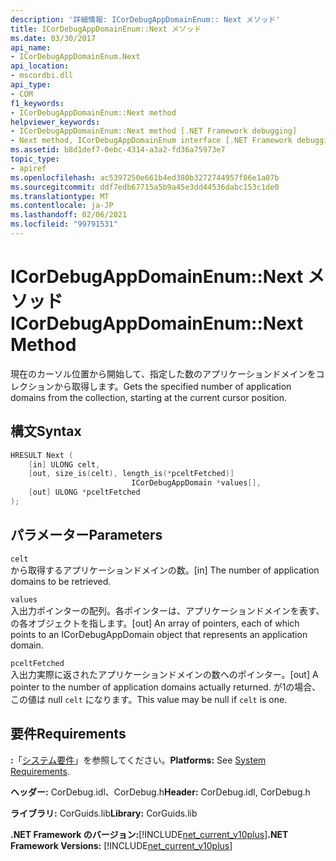```yaml
---
description: '詳細情報: ICorDebugAppDomainEnum:: Next メソッド'
title: ICorDebugAppDomainEnum::Next メソッド
ms.date: 03/30/2017
api_name:
- ICorDebugAppDomainEnum.Next
api_location:
- mscordbi.dll
api_type:
- COM
f1_keywords:
- ICorDebugAppDomainEnum::Next method
helpviewer_keywords:
- ICorDebugAppDomainEnum::Next method [.NET Framework debugging]
- Next method, ICorDebugAppDomainEnum interface [.NET Framework debugging]
ms.assetid: b8d1def7-0ebc-4314-a3a2-fd36a75973e7
topic_type:
- apiref
ms.openlocfilehash: ac5397250e661b4ed380b3272744957f86e1a07b
ms.sourcegitcommit: ddf7edb67715a5b9a45e3dd44536dabc153c1de0
ms.translationtype: MT
ms.contentlocale: ja-JP
ms.lasthandoff: 02/06/2021
ms.locfileid: "99791531"
---
```

# <a name="icordebugappdomainenumnext-method"></a><span data-ttu-id="ff561-103">ICorDebugAppDomainEnum::Next メソッド</span><span class="sxs-lookup"><span data-stu-id="ff561-103">ICorDebugAppDomainEnum::Next Method</span></span>

<span data-ttu-id="ff561-104">現在のカーソル位置から開始して、指定した数のアプリケーションドメインをコレクションから取得します。</span><span class="sxs-lookup"><span data-stu-id="ff561-104">Gets the specified number of application domains from the collection, starting at the current cursor position.</span></span>  
  
## <a name="syntax"></a><span data-ttu-id="ff561-105">構文</span><span class="sxs-lookup"><span data-stu-id="ff561-105">Syntax</span></span>  
  
```cpp  
HRESULT Next (  
    [in] ULONG celt,  
    [out, size_is(celt), length_is(*pceltFetched)]  
                           ICorDebugAppDomain *values[],  
    [out] ULONG *pceltFetched  
);  
```  
  
## <a name="parameters"></a><span data-ttu-id="ff561-106">パラメーター</span><span class="sxs-lookup"><span data-stu-id="ff561-106">Parameters</span></span>  

 `celt`  
 <span data-ttu-id="ff561-107">から取得するアプリケーションドメインの数。</span><span class="sxs-lookup"><span data-stu-id="ff561-107">[in] The number of application domains to be retrieved.</span></span>  
  
 `values`  
 <span data-ttu-id="ff561-108">入出力ポインターの配列。各ポインターは、アプリケーションドメインを表す、の各オブジェクトを指します。</span><span class="sxs-lookup"><span data-stu-id="ff561-108">[out] An array of pointers, each of which points to an ICorDebugAppDomain object that represents an application domain.</span></span>  
  
 `pceltFetched`  
 <span data-ttu-id="ff561-109">入出力実際に返されたアプリケーションドメインの数へのポインター。</span><span class="sxs-lookup"><span data-stu-id="ff561-109">[out] A pointer to the number of application domains actually returned.</span></span> <span data-ttu-id="ff561-110">が1の場合、この値は null `celt` になります。</span><span class="sxs-lookup"><span data-stu-id="ff561-110">This value may be null if `celt` is one.</span></span>  
  
## <a name="requirements"></a><span data-ttu-id="ff561-111">要件</span><span class="sxs-lookup"><span data-stu-id="ff561-111">Requirements</span></span>  

 <span data-ttu-id="ff561-112">**:**「[システム要件](../../get-started/system-requirements.md)」を参照してください。</span><span class="sxs-lookup"><span data-stu-id="ff561-112">**Platforms:** See [System Requirements](../../get-started/system-requirements.md).</span></span>  
  
 <span data-ttu-id="ff561-113">**ヘッダー:** CorDebug.idl、CorDebug.h</span><span class="sxs-lookup"><span data-stu-id="ff561-113">**Header:** CorDebug.idl, CorDebug.h</span></span>  
  
 <span data-ttu-id="ff561-114">**ライブラリ:** CorGuids.lib</span><span class="sxs-lookup"><span data-stu-id="ff561-114">**Library:** CorGuids.lib</span></span>  
  
 <span data-ttu-id="ff561-115">**.NET Framework のバージョン:**[!INCLUDE[net_current_v10plus](../../../../includes/net-current-v10plus-md.md)]</span><span class="sxs-lookup"><span data-stu-id="ff561-115">**.NET Framework Versions:** [!INCLUDE[net_current_v10plus](../../../../includes/net-current-v10plus-md.md)]</span></span>

